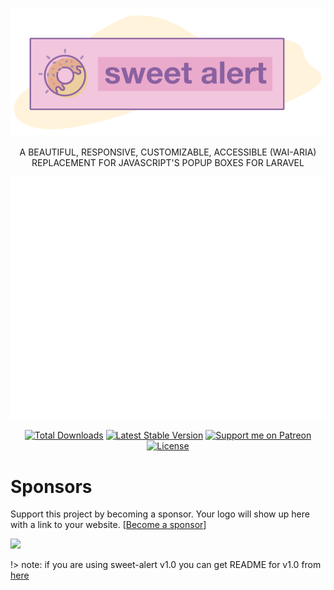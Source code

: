 <p align="center">
  <a href="https://realrashid.github.io/sweet-alert/"
  onClick="ga('send', 'event', 'Button', 'Click', 'Logo');">
    <img src="imgs/logo/logo.png" alt="SweetAlert2">
  </a>
</p>
<p align="center">
A BEAUTIFUL, RESPONSIVE, CUSTOMIZABLE, ACCESSIBLE (WAI-ARIA) REPLACEMENT FOR JAVASCRIPT'S POPUP BOXES FOR LARAVEL
</p>
<p align="center">
    <img src="imgs/sweetalert.gif" width="562" height="388">
</p>

<p align="center">
<a href="https://packagist.org/packages/realrashid/sweet-alert" target="_blank"
onClick="ga('send', 'event', 'Click Event', 'Click', 'Total Downloads');"><img src="https://poser.pugx.org/realrashid/sweet-alert/d/total.svg" alt="Total Downloads"></a>
<a href="https://packagist.org/packages/realrashid/sweet-alert" target="_blank"
onClick="ga('send', 'event', 'Click Event', 'Click', 'Latest Stable Version');"><img src="https://poser.pugx.org/realrashid/sweet-alert/v/stable.svg" alt="Latest Stable Version"></a>
<a href="https://www.patreon.com/realrashid" target="_blank"
onClick="ga('send', 'event', 'Click Event', 'Click', 'Support me on Patreon');"><img alt="Support me on Patreon" src="http://ionicabizau.github.io/badges/patreon.svg"></a>
<a href="https://packagist.org/packages/realrashid/sweet-alert" target="_blank"
onClick="ga('send', 'event', 'Click Event', 'Click', 'License');"><img src="https://poser.pugx.org/realrashid/sweet-alert/license.svg" alt="License"></a>
</p>

# Sponsors

Support this project by becoming a sponsor. Your logo will show up here with a link to your website.
[[Become a sponsor](https://opencollective.com/sweet-alert#sponsor)]

<a href="https://www.git-zen.com/?utm_source=https://realrashid.github.io/sweet-alert&utm_medium=sweetalert-docs&utm_campaign=sweet-alert" target="_blank" onClick="ga('send', 'event', 'Click Event', 'Click', 'GitZen Logo');"><img src="https://www.git-zen.com/images/logo-small-trans.png"></a>

!> note: if you are using sweet-alert v1.0 you can get README for v1.0 from [here](https://github.com/realrashid/sweet-alert/blob/1.0/readme.md)
